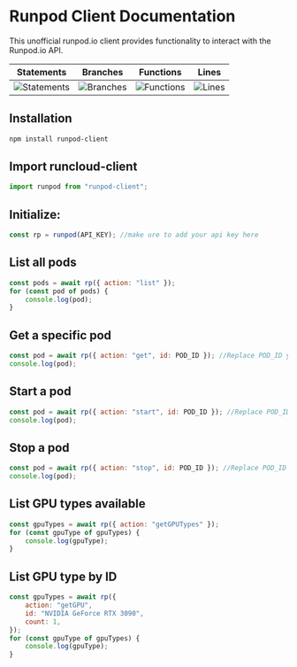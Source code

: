 # Runpod Client Documentation

This unofficial runpod.io client provides functionality to interact with the Runpod.io API.

| Statements                                                                                 | Branches                                                                    | Functions                                                                              | Lines                                                                            |
| ------------------------------------------------------------------------------------------ | --------------------------------------------------------------------------- | -------------------------------------------------------------------------------------- | -------------------------------------------------------------------------------- |
| ![Statements](https://img.shields.io/badge/statements-94.87%25-brightgreen.svg?style=flat) | ![Branches](https://img.shields.io/badge/branches-75%25-red.svg?style=flat) | ![Functions](https://img.shields.io/badge/functions-100%25-brightgreen.svg?style=flat) | ![Lines](https://img.shields.io/badge/lines-94.73%25-brightgreen.svg?style=flat) |

## Installation

```bash
npm install runpod-client
```

## Import runcloud-client

```javascript
import runpod from "runpod-client";
```

## Initialize:

```javascript
const rp = runpod(API_KEY); //make ure to add your api key here
```

## List all pods

```javascript
const pods = await rp({ action: "list" });
for (const pod of pods) {
	console.log(pod);
}
```

## Get a specific pod

```javascript
const pod = await rp({ action: "get", id: POD_ID }); //Replace POD_ID your existing pod id
console.log(pod);
```

## Start a pod

```javascript
const pod = await rp({ action: "start", id: POD_ID }); //Replace POD_ID your existing pod id
console.log(pod);
```

## Stop a pod

```javascript
const pod = await rp({ action: "stop", id: POD_ID }); //Replace POD_ID your existing pod id
console.log(pod);
```

## List GPU types available

```javascript
const gpuTypes = await rp({ action: "getGPUTypes" });
for (const gpuType of gpuTypes) {
	console.log(gpuType);
}
```

## List GPU type by ID

```javascript
const gpuTypes = await rp({
	action: "getGPU",
	id: "NVIDIA GeForce RTX 3090",
	count: 1,
});
for (const gpuType of gpuTypes) {
	console.log(gpuType);
}
```
